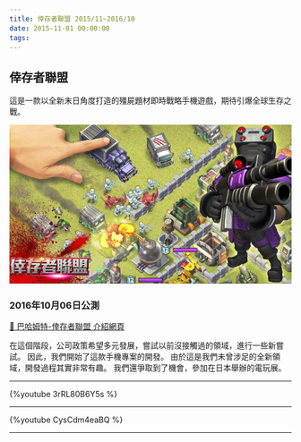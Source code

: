 ```yaml
---
title: 倖存者聯盟 2015/11~2016/10
date: 2015-11-01 00:00:00
tags:
---
```


## 倖存者聯盟
這是一款以全新末日角度打造的殭屍題材即時戰略手機遊戲，期待引爆全球生存之戰。

![倖存者聯盟](../images/survivor.jpg)

### 2016年10月06日公測

[🔗 巴哈姆特-倖存者聯盟 介紹網頁](https://acg.gamer.com.tw/acgDetail.php?s=85429)

在這個階段，公司政策希望多元發展，嘗試以前沒接觸過的領域，進行一些新嘗試。
因此，我們開始了這款手機專案的開發。
由於這是我們未曾涉足的全新領域，開發過程其實非常有趣。
我們還爭取到了機會，參加在日本舉辦的電玩展。

---

{%youtube 3rRL80B6Y5s %}

---

{%youtube CysCdm4eaBQ %}

---
